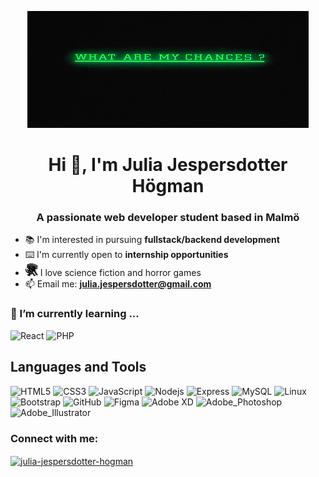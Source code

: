 <p align="center">
  <img src="https://github.com/juliajespersdotter/juliajespersdotter/blob/main/notcompute.gif" alt="animated" />
</p>


<h1 align="center">Hi 👋, I'm Julia Jespersdotter Högman </h1>
<h3 align="center"> A passionate web developer student based in Malmö</h3>

- 📚 I'm interested in pursuing **fullstack/backend development**
- ⌨️ I'm currently open to **internship opportunities**
- <img src="https://github.com/juliajespersdotter/juliajespersdotter/blob/main/xenomorph.gif" alt="animated" width=20px> I love science fiction and horror games 
- 📫 Email me: **julia.jespersdotter@gmail.com**


<h3 align="left">🌱 I’m currently learning ...</h3>

![React](https://img.shields.io/badge/React-20232A?style=for-the-badge&logo=react&logoColor=03ff00&color=042a05)
![PHP](	https://img.shields.io/badge/PHP-35495E?style=for-the-badge&logo=php&logoColor=03ff00&color=042a05)


## Languages and Tools
![HTML5](https://img.shields.io/badge/-HTML5-1d1f21?style=for-the-badge&logo=HTML5&logoColor=03ff00&color=042a05)
![CSS3](https://img.shields.io/badge/-CSS3-1d1f21?style=for-the-badge&logo=css3&logoColor=03ff00&color=042a05)
![JavaScript](https://img.shields.io/badge/-JavaScript-1d1f21?style=for-the-badge&logo=javascript&logoColor=03ff00&color=042a05)
![Nodejs](https://img.shields.io/badge/-Nodejs-1d1f21?style=for-the-badge&logo=node.js&logoColor=03ff00&color=042a05)
![Express](https://img.shields.io/badge/-Express-1d1f21?style=for-the-badge&logo=express&logoColor=03ff00&color=042a05)
![MySQL](https://img.shields.io/badge/-MySQL-1d1f21?style=for-the-badge&logo=mysql&logoColor=03ff00&color=042a05)
![Linux](https://img.shields.io/badge/-Linux-1d1f21?style=for-the-badge&logo=linux&logoColor=03ff00&color=042a05)
![Bootstrap](https://img.shields.io/badge/-Bootstrap-1d1f21?style=for-the-badge&logo=bootstrap&logoColor=03ff00&color=042a05)
![GitHub](https://img.shields.io/badge/-GitHub-1d1f21?style=for-the-badge&logo=github&logoColor=03ff00&color=042a05)
![Figma](https://img.shields.io/badge/-Figma-1d1f21?style=for-the-badge&logo=figma&logoColor=03ff00&color=042a05)
![Adobe XD](https://img.shields.io/badge/-Adobe_XD-1d1f21?style=for-the-badge&logo=adobexd&logoColor=03ff00&color=042a05)
![Adobe_Photoshop](https://img.shields.io/badge/-Adobe_Photoshop-1d1f21?style=for-the-badge&logo=adobephotoshop&logoColor=03ff00&color=042a05)
![Adobe_Illustrator](https://img.shields.io/badge/-Adobe_Illustrator-1d1f21?style=for-the-badge&logo=adobeillustrator&logoColor=03ff00&color=042a05)

<h3 align="left">Connect with me:</h3>
<p align="left">
<a href="https://linkedin.com/in/julia-jespersdotter-hogman" target="blank"><img align="center" src="https://raw.githubusercontent.com/rahuldkjain/github-profile-readme-generator/master/src/images/icons/Social/linked-in-alt.svg" alt="julia-jespersdotter-hogman" height="30" width="40" /></a>
</p>

